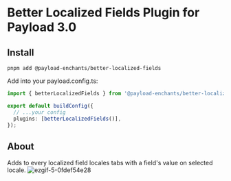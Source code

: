 # Better Localized Fields Plugin for Payload 3.0

## Install

`pnpm add @payload-enchants/better-localized-fields`

Add into your payload.config.ts:

```ts
import { betterLocalizedFields } from '@payload-enchants/better-localized-fields';

export default buildConfig({
  // ...your config
  plugins: [betterLocalizedFields()],
});
```

## About

Adds to every localized field locales tabs with a field's value on selected locale.
![ezgif-5-0fdef54e28](https://github.com/r1tsuu/payload-enchants/assets/64744993/7a27b7f5-f0cb-466d-8e0f-75177cc17f48)
